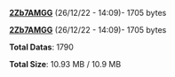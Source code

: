 [**2Zb7AMGG**](/data/2Zb7AMGG.txt) (26/12/22 - 14:09)- 1705 bytes

[**2Zb7AMGG**](/data/2Zb7AMGG.txt) (26/12/22 - 14:09)- 1705 bytes

**Total Datas**: 1790

**Total Size**: 10.93 MB / 10.9 MB